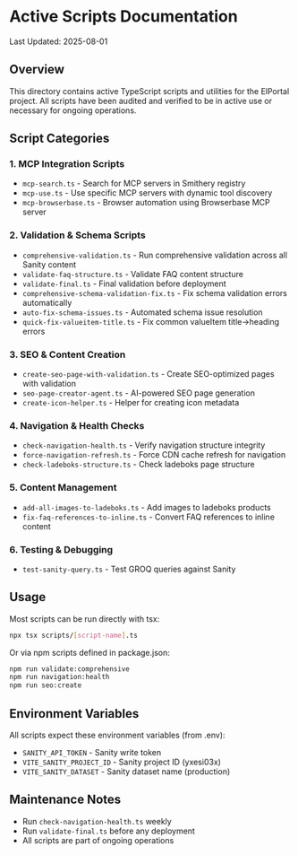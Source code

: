 # Active Scripts Documentation

Last Updated: 2025-08-01

## Overview

This directory contains active TypeScript scripts and utilities for the ElPortal project. All scripts have been audited and verified to be in active use or necessary for ongoing operations.

## Script Categories

### 1. MCP Integration Scripts
- `mcp-search.ts` - Search for MCP servers in Smithery registry
- `mcp-use.ts` - Use specific MCP servers with dynamic tool discovery
- `mcp-browserbase.ts` - Browser automation using Browserbase MCP server

### 2. Validation & Schema Scripts
- `comprehensive-validation.ts` - Run comprehensive validation across all Sanity content
- `validate-faq-structure.ts` - Validate FAQ content structure
- `validate-final.ts` - Final validation before deployment
- `comprehensive-schema-validation-fix.ts` - Fix schema validation errors automatically
- `auto-fix-schema-issues.ts` - Automated schema issue resolution
- `quick-fix-valueitem-title.ts` - Fix common valueItem title→heading errors

### 3. SEO & Content Creation
- `create-seo-page-with-validation.ts` - Create SEO-optimized pages with validation
- `seo-page-creator-agent.ts` - AI-powered SEO page generation
- `create-icon-helper.ts` - Helper for creating icon metadata

### 4. Navigation & Health Checks
- `check-navigation-health.ts` - Verify navigation structure integrity
- `force-navigation-refresh.ts` - Force CDN cache refresh for navigation
- `check-ladeboks-structure.ts` - Check ladeboks page structure

### 5. Content Management
- `add-all-images-to-ladeboks.ts` - Add images to ladeboks products
- `fix-faq-references-to-inline.ts` - Convert FAQ references to inline content

### 6. Testing & Debugging
- `test-sanity-query.ts` - Test GROQ queries against Sanity


## Usage

Most scripts can be run directly with tsx:
```bash
npx tsx scripts/[script-name].ts
```

Or via npm scripts defined in package.json:
```bash
npm run validate:comprehensive
npm run navigation:health
npm run seo:create
```

## Environment Variables

All scripts expect these environment variables (from .env):
- `SANITY_API_TOKEN` - Sanity write token
- `VITE_SANITY_PROJECT_ID` - Sanity project ID (yxesi03x)
- `VITE_SANITY_DATASET` - Sanity dataset name (production)


## Maintenance Notes

- Run `check-navigation-health.ts` weekly
- Run `validate-final.ts` before any deployment
- All scripts are part of ongoing operations